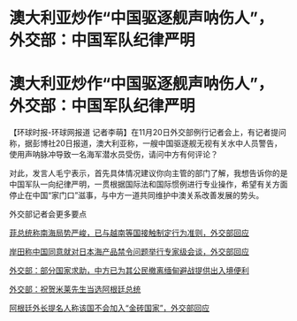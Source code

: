 # 澳大利亚炒作“中国驱逐舰声呐伤人”，外交部：中国军队纪律严明

# 澳大利亚炒作“中国驱逐舰声呐伤人”，外交部：中国军队纪律严明

【环球时报-环球网报道
记者李萌】在11月20日外交部例行记者会上，有记者提问称，据彭博社20日报道，澳大利亚称，一艘中国驱逐舰无视有关水中人员警告，使用声呐脉冲导致一名海军潜水员受伤，请问中方有何评论？

对此，发言人毛宁表示，首先具体情况建议你向主管的部门了解，我想告诉你的是中国军队一向纪律严明，一贯根据国际法和国际惯例进行专业操作，希望有关方面停止在中国“家门口”滋事，与中方一道共同维护中澳关系改善发展的势头。

外交部记者会更多要点

[菲总统称南海局势严峻，已与越南等国接触制定行为准则，外交部回应](https://news.qq.com/rain/a/20231120A05U8700)

[岸田称中国同意就对日本海产品禁令问题举行专家级会谈，外交部回应](https://news.qq.com/rain/a/20231120A05VIJ00)

[外交部：部分国家求助，中方已为其公民撤离缅甸避战提供出入境便利](https://news.qq.com/rain/a/20231120A05UIK00)

[外交部：祝贺米莱先生当选阿根廷总统](https://news.qq.com/rain/a/20231120A05TM400)

[阿根廷外长提名人称该国不会加入“金砖国家”，外交部回应](https://news.qq.com/rain/a/20231120A05TUP00)

